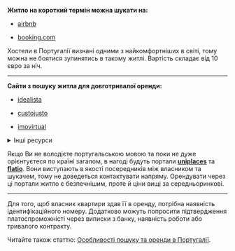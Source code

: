 **Житло на короткий термін можна шукати на:**

- [airbnb](https://www.airbnb.pt/)

- [booking.com](https://www.booking.com/index.ru.html?label=gen173rf-1BCAEoggI46AdIM1gDaOkBiAEBmAEhuAEXyAEM2AEB6AEBiAIBogIQd2l0aHBvcnR1Z2FsLmNvbagCA7gC77SonAbAAgHSAiQ3NDA4NmIzMi1mNjA0LTQxMjItYWYzMC05OGRmZmNjZmQ3YzTYAgXgAgE&keep_landing=1&sb_price_type=total&)

<section>

Хостели в Португалії визнані одними з найкомфортніших в світі, тому можна не боятися зупинятись в такому житлі. Вартість складає від 10 євро за ніч.
</section>

***

**Сайти з пошуку житла для довготривалої оренди:**

- [idealista](https://www.idealista.pt/arrendar-casas/lisboa-distrito/com-apartamentos/)

- [custojusto](https://www.custojusto.pt/portugal/imobiliario/apartamentos-arrendar)

- [imovirtual](https://www.imovirtual.com/arrendar/apartamento/)
<details>
<summary>Інші ресурси</summary>

- [bquarto](https://www.bquarto.pt/lisboa/tenho-apartamentos-para-alugar-lisboa)

- [remax](https://remax.pt/)

- [era](https://www.era.pt/)

- [casa.trovit](https://casa.trovit.pt/index.php/cod.search_homes/type.2/what_d.Portugal/isUserSearch.1)


- [casa.sapo](https://casa.sapo.pt/alugar-apartamentos/lisboa/)


<section>

Багато пропозицій на сайтах (особливо на [casa.sapo](https://casa.sapo.pt/alugar-apartamentos/lisboa/)) зустрічаються без фото. Не варто одразу відкидати такі варіанти, бо ціни на них зазвичай нижчі, а фото немає переважно через те, що тут зустрічається багато об'яв від власників житла похилого віку, що не вміють їх завантажувати.
</section>

</details>




<section type="tip">

Якщо Ви не володієте португальською мовою та поки не дуже орієнтуєтеся по країні загалом, в нагоді будуть портали **[uniplaces](https://www.uniplaces.com/pt)** та **[flatio](https://www.flatio.com/s/Lisbon?latLng=38.5349674%2C-9.4112156%2C38.9095374%2C-8.8674576)**. Вони виступають в якості посередників між власником та шукачем, тому не доведеться контактувати напряму. Орендувати через ці портали житло є безпечнішим, проте й ціни вищі за середньоринкові.
</section>

***

Для того, щоб власник квартири здав її в оренду, потрібна наявність ідентифікаційного номеру. Додатково можуть попросити підтвердження платоспроможністі через виписки з банку, наявність роботи або тривалого контракту.

Читайте також статтю: [Особливості пошуку та оренди в Португалії](/article/fa58826c6a9bc31b7f253e59e).